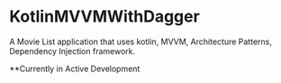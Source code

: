 # KotlinMVVMWithDagger
A Movie List application that uses kotlin, MVVM, Architecture Patterns, Dependency Injection framework.

**Currently in Active Development
